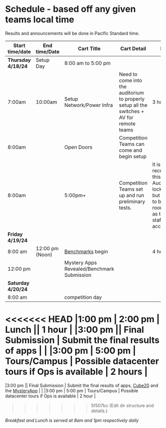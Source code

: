 # Schedule - based off any given teams local time

Results and announcements will be done in Pacific Standard time.

|Start time/date | End time/Date | Cart Title | Cart Detail | Duration |
|---|---|---|---|---|
|**Thursday 4/18/24**|Setup Day|8:00 am to 5:00 pm|||
|7:00am | 10:00am | Setup Network/Power Infra | Need to come into the auditorium to properly setup all the switches + AV for remote teams	| 3 hours|
|8:00am | | Open Doors | Competition Teams can come and begin setup ||
|8:00am | | 5:00pm+ | Competition Teams set up and run preliminary tests. | It is okay to receive help at this point. Auditorium locks at 5pm but are allowed to be in the room as long as there is staff/committee accompanying. |
|**Friday 4/19/24**|||||
|8:00 am | 12:00 pm (Noon) | [Benchmarks](benchmark.md) begin || 4 hours |
|12:00 pm|| Mystery Apps Revealed/Benchmark Submission ||
|**Saturday 4/20/24**|||||
| 8:00 am || competition day ||
<<<<<<< HEAD
|1:00 pm | 2:00 pm | Lunch || 1 hour |
|3:00 pm || Final Submission | Submit the final results of apps | |
|3:00 pm | 5:00 pm | Tours/Campus | Possible datacenter tours if Ops is available | 2 hours |
=======
|3:00 pm || Final Submission | Submit the final results of apps, [Cube20](rubiks.md) and the [MysteryApp](mystery.md) | |
|3:00 pm | 5:00 pm | Tours/Campus | Possible datacenter tours if Ops is available | 2 hour |
>>>>>>> 5f507bc (Edit dir structure and details.)


*Breakfast and Lunch is served at 8am and 1pm respectively daily*
